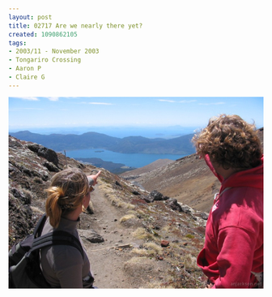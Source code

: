 ```yaml
---
layout: post
title: 02717 Are we nearly there yet?
created: 1090862105
tags:
- 2003/11 - November 2003
- Tongariro Crossing
- Aaron P
- Claire G
---
```


<img src="/image/images/127_2717-924.jpg"/>

